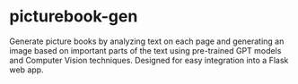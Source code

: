 # picturebook-gen
Generate picture books by analyzing text on each page and generating an image based on important parts of the text using pre-trained GPT models and Computer Vision techniques. Designed for easy integration into a Flask web app.
